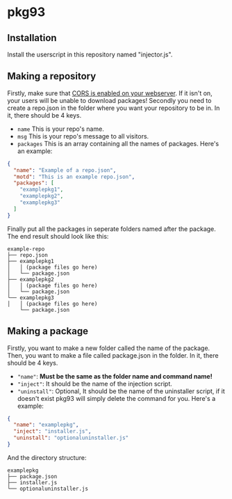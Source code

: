 # pkg93

## Installation
Install the userscript in this repository named "injector.js".

## Making a repository
Firstly, make sure that [CORS is enabled on your webserver](https://enable-cors.org/server.html).
If it isn't on, your users will be unable to download packages!
Secondly you need to create a repo.json in the folder where you want your repository to be in.
In it, there should be 4 keys.
- `name` This is your repo's name.
- `msg` This is your repo's message to all visitors.
- `packages` This is an array containing all the names of packages.
Here's an example:
```json
{
  "name": "Example of a repo.json",
  "motd": "This is an example repo.json",
  "packages": [
    "examplepkg1",
    "examplepkg2",
    "examplepkg3"
  ]
}
```
Finally put all the packages in seperate folders named after the package.
The end result should look like this:
```
example-repo
├── repo.json
├── examplepkg1
│   │ (package files go here)
│   └── package.json
├── examplepkg2
│   │ (package files go here)
│   └── package.json
└── examplepkg3
│   │ (package files go here)
    └── package.json
```

## Making a package
Firstly, you want to make a new folder called the name of the package.
Then, you want to make a file called package.json in the folder.
In it, there should be 4 keys.
- `"name"`: **Must be the same as the folder name and command name!**
- `"inject"`: It should be the name of the injection script.
- `"uninstall"`: Optional, It should be the name of the uninstaller script, if it doesn't exist pkg93 will simply delete the command for you.
Here's a example:
```json
{
  "name": "examplepkg",
  "inject": "installer.js",
  "uninstall": "optionaluninstaller.js"
}
```
And the directory structure:
```
examplepkg
├── package.json
├── installer.js
└── optionaluninstaller.js
```
